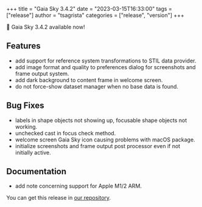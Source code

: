 +++
title = "Gaia Sky 3.4.2"
date = "2023-03-15T16:33:00"
tags = ["release"]
author = "tsagrista"
categories = ["release", "version"]
+++

📢 Gaia Sky 3.4.2 available now!

<!--more-->


## Features

- add support for reference system transformations to STIL data provider.
- add image format and quality to preferences dialog for screenshots and frame output system.
- add dark background to content frame in welcome screen.
- do not force-show dataset manager when no base data is found.

## Bug Fixes

- labels in shape objects not showing up, focusable shape objects not working.
- unchecked cast in focus check method.
- welcome screen Gaia Sky icon causing problems with macOS package.
- initialize screenshots and frame output post processor even if not initially active.

## Documentation

- add note concerning support for Apple M1/2 ARM.


You can get this release in [our repository](https://gaia.ari.uni-heidelberg.de/gaiasky/releases//3.4.2.041928e7c/).